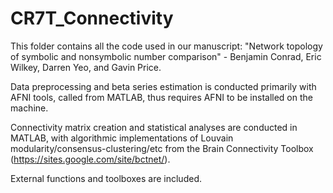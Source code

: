 # CR7T_Connectivity
This folder contains all the code used in our manuscript:
"Network topology of symbolic and nonsymbolic number comparison" - Benjamin Conrad, Eric Wilkey, Darren Yeo, and Gavin Price.

Data preprocessing and beta series estimation is conducted primarily with AFNI tools, called from MATLAB, thus requires AFNI to be installed on the machine.

Connectivity matrix creation and statistical analyses are conducted in MATLAB, with algorithmic implementations of Louvain modularity/consensus-clustering/etc from the Brain Connectivity Toolbox (https://sites.google.com/site/bctnet/).

External functions and toolboxes are included.



